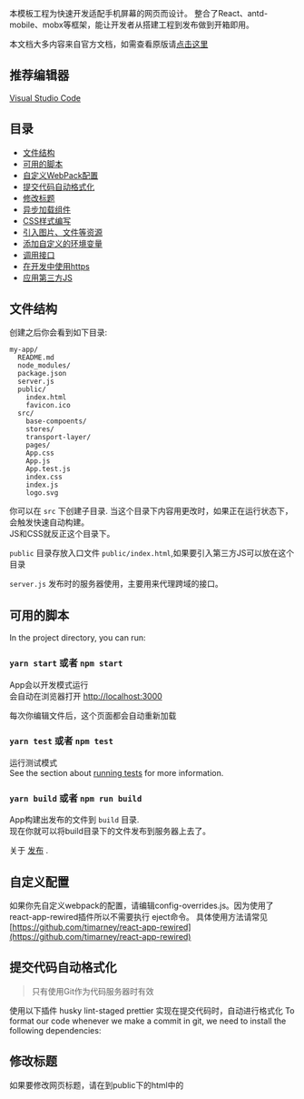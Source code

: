 本模板工程为快速开发适配手机屏幕的网页而设计。
整合了React、antd-mobile、mobx等框架，能让开发者从搭建工程到发布做到开箱即用。

本文档大多内容来自官方文档，如需查看原版请[点击这里](https://github.com/facebookincubator/create-react-app/blob/master/README.md)
## 推荐编辑器
[Visual Studio Code](https://code.visualstudio.com/)

## 目录

- [文件结构](#文件结构)
- [可用的脚本](#可用的脚本)
- [自定义WebPack配置](#自定义配置)
- [提交代码自动格式化](#提交代码自动格式化)
- [修改标题](#修改标题)
- [异步加载组件](#异步加载组件)
- [CSS样式编写](#样式编写)
- [引入图片、文件等资源](#引入图片等资源)
- [添加自定义的环境变量](#添加自定义的环境变量)
- [调用接口](#调用接口)
- [在开发中使用https](#在开发中使用https) 
- [应用第三方JS](#应用第三方JS)

## 文件结构

创建之后你会看到如下目录:

```
my-app/
  README.md
  node_modules/
  package.json
  server.js 
  public/
    index.html
    favicon.ico
  src/
    base-compoents/
    stores/
    transport-layer/
    pages/
    App.css
    App.js
    App.test.js
    index.css
    index.js
    logo.svg
```

你可以在 `src` 下创建子目录. 当这个目录下内容用更改时，如果正在运行状态下，会触发快速自动构建。<br>
JS和CSS就反正这个目录下。

`public` 目录存放入口文件 `public/index.html`,如果要引入第三方JS可以放在这个目录<br>

`server.js` 发布时的服务器使用，主要用来代理跨域的接口。<br>
 
## 可用的脚本

In the project directory, you can run:

### `yarn start` 或者 `npm start`

App会以开发模式运行<br>
会自动在浏览器打开 [http://localhost:3000](http://localhost:3000) 

每次你编辑文件后，这个页面都会自动重新加载<br> 

### `yarn test` 或者 `npm test`

运行测试模式<br>
See the section about [running tests](#running-tests) for more information.

### `yarn build` 或者 `npm run build`

App构建出发布的文件到 `build` 目录.<br> 
现在你就可以将build目录下的文件发布到服务器上去了。

关于 [发布](#deployment) .

## 自定义配置
如果你先自定义webpack的配置，请编辑config-overrides.js。因为使用了react-app-rewired插件所以不需要执行 eject命令。
具体使用方法请常见 [https://github.com/timarney/react-app-rewired](https://github.com/timarney/react-app-rewired)

## 提交代码自动格式化

>只有使用Git作为代码服务器时有效

使用以下插件 husky lint-staged prettier 实现在提交代码时，自动进行格式化
To format our code whenever we make a commit in git, we need to install the following dependencies:

## 修改标题

如果要修改网页标题，请在到public下的html中的<title>标签修改。
还可替换favicon.ico为自己的ico。
manifest.json中的信息也一并修改。

## 异步加载组件

因为默认情况下，webpack会将引用到的包都打包到同一个JS文件中，所以可能入口js文件可能会很大。
为了使用之变小，在使用react-router打开组件时，请使用如下方法引入

```js
const Login =()=><Async load={import('./Login')}/>

<Route  path='/Login' component={Login}/> 
```

## CSS样式编写

为了实现CSS样式的模块化。请在编写模块样式时在前面添加':local'

### `index.css`

```css
:local .Button {
  padding: 20px;
}
```

### `index.js`

```js
import React, { Component } from 'react';
import styles from './index.js';  

class Button extends Component {
  render() {
    // You can use them as regular CSS styles
    return <div className={styles.Button} />;
  }
}
```
 
## 引入图片等资源

为了减小Http的请求数目，在打包时webpack会将小于10k的图片直接转换成base64字符串放在html中。
**目前只支持bmp,gif,jpg,jpeg,png**

写法如下:

```js
import React from 'react';
import logo from './logo.png'; // Tell Webpack this JS file uses this image

console.log(logo); // /logo.84287d09.png

function Header() {
  // Import result is the URL of your image
  return <img src={logo} alt="Logo" />;
}

export default Header;
```
  

```css
:local .Logo {
  background-image: url(./logo.png);
}
```
## 使用VSCode调试

本工程可以使用VSCode进行调试。但需要先安装这个[Debugger for Chrome](#https://marketplace.visualstudio.com/items?itemName=msjsdiag.debugger-for-chrome)

## 添加自定义的环境变量

你可以在工程设置环境变量，好在JS、Html、CSS中使用，比如测试环境和正式环境需要不同的AppKey之类的。
默认的环境变量有 `NODE_ENV` ，它的值有`development` `production` `test` 分别对应运行的命令行`yarn start` `yarn build` `yarn test`。

**环境变量的值会在打包阶段被动态的替换掉**

### 设置环境变量

>注意: 自定义的环境变量必须以 `REACT_APP_` 开头. 
#### 1.文件内定义

可以在项目根目录下新建如下的文件（不同命令，会读取不同的文件）

* `.env： 默认使用`
* `.env.local：用于本地变量覆盖，这个文件会在除了test环境的所有环境加载`
* `.env.development,.env.test,.env.production：在对应的环境加载`
* `.env.development.local,.env.test.local,.env.production.local：在对应的环境加载，最高优先级，会覆盖.env.*的配置`
加载的优先级从高到低，依次为：

* `npm start`: `.env.development.local`, `.env.development`, `.env.local`, `.env`
* `npm run build`: `.env.production.local`, `.env.production`, `.env.local`, `.env`
* `npm test`: `.env.test.local`, `.env.test`, `.env` (注意没有 `.env.local`)

#### 2.命令行直接设置

环境变量还可以在运行命令行的时候直接设置

* Windows(cmd.ext): `set REACT_APP_SECRET_CODE=123&&npm start`
* Mac: `REACT_APP_SECRET_CODE=123 npm start`

### 使用环境变量

```jsx
render() {
  return (
    <div>
      <small>You are running this application in <b>{process.env.NODE_ENV}</b> mode.</small>
      <form>
        <input type="hidden" defaultValue={process.env.REACT_APP_SECRET_CODE} />
      </form>
    </div>
  );
}
```

```js
if (process.env.NODE_ENV !== 'production') {
  analytics.disable();
}
```

```html
<title>%REACT_APP_WEBSITE_NAME%</title>
```

## 调用接口
>请先到stores/RootStore.js中的_handleData方法中根据自己接口返回结果的格式情况，进行修改

由于现在都是前后的分离的，前端调用的接口都是跨域的，所以需要进行代理

在本地开发的时候，你只需要将相对路径配到./src/transport-layer/ApiUrl.js中即可。
例如：`LOGIN: '/login'`

然后修改`package.json`中的 `proxy`的值。
例如：
```js
  "proxy": "http://localhost:4000",
```
这样配置后所有XHR请求都会被代理到本地的4000端口。

或者这样配置两种不同的代理。
```js
  "proxy":{
    "/api/a":{ 
      "target": "http://localhost:4000"
    },
    "/api/b":{ 
      "target": "http://localhost:4001",
      "ws": true //开启WebSocket代理
    }
  }
```

## 在开发中使用https

#### Windows (cmd.exe)

```cmd
set HTTPS=true&&npm start
```

(Note: the lack of whitespace is intentional.)

#### Linux, macOS (Bash)

```bash
HTTPS=true npm start
```
## 应用第三方JS

### node模块引用

使用npm安装后，直接在js文件中import即可。

### 单个JS文件应用

如果文件符合AMD/CMD规范可以直接import，如果不符合请在public/index.html中引入
